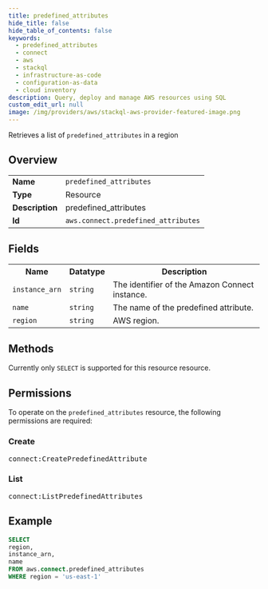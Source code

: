 ```yaml
---
title: predefined_attributes
hide_title: false
hide_table_of_contents: false
keywords:
  - predefined_attributes
  - connect
  - aws
  - stackql
  - infrastructure-as-code
  - configuration-as-data
  - cloud inventory
description: Query, deploy and manage AWS resources using SQL
custom_edit_url: null
image: /img/providers/aws/stackql-aws-provider-featured-image.png
---
```

Retrieves a list of <code>predefined_attributes</code> in a region

## Overview
<table><tbody>
<tr><td><b>Name</b></td><td><code>predefined_attributes</code></td></tr>
<tr><td><b>Type</b></td><td>Resource</td></tr>
<tr><td><b>Description</b></td><td>predefined_attributes</td></tr>
<tr><td><b>Id</b></td><td><code>aws.connect.predefined_attributes</code></td></tr>
</tbody></table>

## Fields
<table><tbody>
<tr><th>Name</th><th>Datatype</th><th>Description</th></tr>
<tr><td><code>instance_arn</code></td><td><code>string</code></td><td>The identifier of the Amazon Connect instance.</td></tr>
<tr><td><code>name</code></td><td><code>string</code></td><td>The name of the predefined attribute.</td></tr>
<tr><td><code>region</code></td><td><code>string</code></td><td>AWS region.</td></tr>

</tbody></table>

## Methods
Currently only <code>SELECT</code> is supported for this resource resource.

## Permissions

To operate on the <code>predefined_attributes</code> resource, the following permissions are required:

### Create
<pre>
connect:CreatePredefinedAttribute</pre>

### List
<pre>
connect:ListPredefinedAttributes</pre>


## Example
```sql
SELECT
region,
instance_arn,
name
FROM aws.connect.predefined_attributes
WHERE region = 'us-east-1'
```
